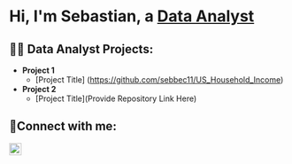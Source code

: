<h1>Hi, I'm Sebastian, a <a href="https://www.linkedin.com/in/sebastian-becerra-sb">Data Analyst</a></h1>

<h2>👨‍💻 Data Analyst Projects:</h2>

- <b>Project 1</b>
  - [Project Title] (https://github.com/sebbec11/US_Household_Income)
- <b>Project 2</b>
  - [Project Title](Provide Repository Link Here)

<h2>🤳Connect with me:</h2>

[<img align="left" alt="Sebastian | LinkedIn" width="22px" src="https://cdn.jsdelivr.net/npm/simple-icons@v3/icons/linkedin.svg" />][linkedin]

[linkedin]: https://www.linkedin.com/in/sebastian-becerra-sb
